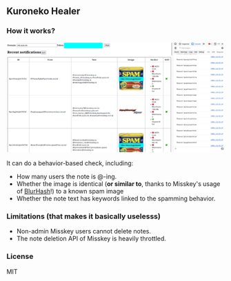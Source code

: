 ## Kuroneko Healer

### How it works?

![It detects a notification from many ways.](docs/sample.png)

It can do a behavior-based check, including:
* How many users the note is @-ing.
* Whether the image is identical (**or similar to**, thanks to Misskey's usage of [BlurHash](https://blurha.sh)!) to a known spam image
* Whether the note text has keywords linked to the spamming behavior.

### Limitations (that makes it basically uselesss)
* Non-admin Misskey users cannot delete notes.
* The note deletion API of Misskey is heavily throttled.

### License
MIT